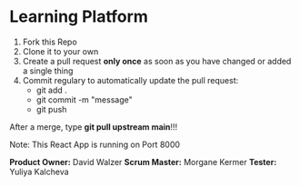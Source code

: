 # Learning Platform

1. Fork this Repo
2. Clone it to your own
3. Create a pull request **only once** as soon as you have changed or added a single thing
4. Commit regulary to automatically update the pull request:
   - git add .
   - git commit -m "message"
   - git push

After a merge, type **git pull upstream main**!!!

Note: This React App is running on Port 8000

**Product Owner:** David Walzer
**Scrum Master:** Morgane Kermer
**Tester:** Yuliya Kalcheva